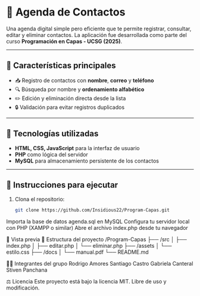 # 📇 Agenda de Contactos

Una agenda digital simple pero eficiente que te permite registrar, consultar, editar y eliminar contactos. La aplicación fue desarrollada como parte del curso **Programación en Capas - UCSG (2025)**.

---

## 🚀 Características principales

- 📥 Registro de contactos con **nombre**, **correo** y **teléfono**
- 🔍 Búsqueda por nombre y **ordenamiento alfabético**
- ✏️ Edición y eliminación directa desde la lista
- 🔒 Validación para evitar registros duplicados

---

## 🧩 Tecnologías utilizadas

- **HTML, CSS, JavaScript** para la interfaz de usuario
- **PHP** como lógica del servidor
- **MySQL** para almacenamiento persistente de los contactos

---

## 🧪 Instrucciones para ejecutar

1. Clona el repositorio:
   ```bash
   git clone https://github.com/Insidious22/Program-Capas.git
Importa la base de datos agenda.sql en MySQL
Configura tu servidor local con PHP (XAMPP o similar)
Abre el archivo index.php desde tu navegador

📸 Vista previa
📁 Estructura del proyecto
/Program-Capas
├── /src
│   ├── index.php
│   ├── editar.php
│   └── eliminar.php
├── /assets
│   └── estilo.css
├── /docs
│   └── manual.pdf
└── README.md

👨‍💻 Integrantes del grupo
Rodrigo Amores
Santiago Castro
Gabriela Canteral
Stiven Panchana

⚖️ Licencia
Este proyecto está bajo la licencia MIT. Libre de uso y modificación.
